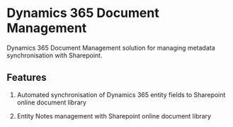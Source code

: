 # Dynamics 365 Document Management 
Dynamics 365 Document Management solution for managing metadata synchronisation with Sharepoint.

## Features
1.  Automated synchronisation of Dynamics 365 entity fields to Sharepoint online document library

1.  Entity Notes management with Sharepoint online document library
